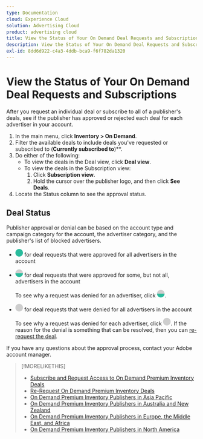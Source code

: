 ```yaml
---
type: Documentation
cloud: Experience Cloud
solution: Advertising Cloud
product: advertising cloud
title: View the Status of Your On Demand Deal Requests and Subscriptions
description: View the Status of Your On Demand Deal Requests and Subscriptions
exl-id: 8dd6d922-c4a3-4ddb-bca9-f6f782da1320
---
```

# View the Status of Your On Demand Deal Requests and Subscriptions

After you request an individual deal or subscribe to all of a publisher's deals, see if the publisher has approved or rejected each deal for each advertiser in your account.

1. In the main menu, click **Inventory > On Demand**.
1. Filter the available deals to include deals you've requested or subscribed to (**Currently subscribed to**)**.
1. Do either of the following:
   * To view the deals in the Deal view, click **Deal view**.
   * To view the deals in the Subscription view:
      1. Click **Subscription view**.
      1. Hold the cursor over the publisher logo, and then click **See Deals**.
1. Locate the Status column to see the approval status.

## Deal Status

Publisher approval or denial can be based on the account type and campaign category for the account, the advertiser category, and the publisher's list of blocked advertisers.

* ![fully approved](/help/dsp/assets/approved.png) for deal requests that were approved for all advertisers in the account

* ![partially approved](/help/dsp/assets/partly-approved.png) for deal requests that were approved for some, but not all, advertisers in the account

   To see why a request was denied for an advertiser, click ![partially approved](/help/dsp/assets/partly-approved.png).

* ![denied](/help/dsp/assets/denied.png) for deal requests that were denied for all advertisers in the account

   To see why a request was denied for each advertiser, click ![denied](/help/dsp/assets/denied.png). If the reason for the denial is something that can be resolved, then you can [re-request the deal](/help/dsp/inventory/on-demand-inventory-rerequest.md).

If you have any questions about the approval process, contact your Adobe account manager.

>[!MORELIKETHIS]
>
>* [Subscribe and Request Access to On Demand Premium Inventory Deals](on-demand-inventory-subscribe.md)
>* [Re-Request On Demand Premium Inventory Deals](on-demand-inventory-rerequest.md)
>* [On Demand Premium Inventory Publishers in Asia Pacific](on-demand-inventory-publishers-apac.md)
>* [On Demand Premium Inventory Publishers in Australia and New Zealand](on-demand-inventory-publishers-anz.md)
>* [On Demand Premium Inventory Publishers in Europe, the Middle East, and Africa](on-demand-inventory-publishers-emea.md)
>* [On Demand Premium Inventory Publishers in North America](on-demand-inventory-publishers-na.md)
